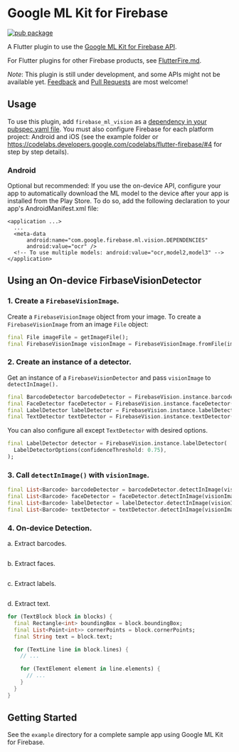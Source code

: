 # Google ML Kit for Firebase

[![pub package](https://img.shields.io/pub/v/firebase_ml_vision.svg)](https://pub.dartlang.org/packages/firebase_ml_vision)

A Flutter plugin to use the [Google ML Kit for Firebase API](https://firebase.google.com/docs/ml-kit/).

For Flutter plugins for other Firebase products, see [FlutterFire.md](https://github.com/flutter/plugins/blob/master/FlutterFire.md).

*Note*: This plugin is still under development, and some APIs might not be available yet. [Feedback](https://github.com/flutter/flutter/issues) and [Pull Requests](https://github.com/flutter/plugins/pulls) are most welcome!

## Usage

To use this plugin, add `firebase_ml_vision` as a [dependency in your pubspec.yaml file](https://flutter.io/platform-plugins/). You must also configure Firebase for each platform project: Android and iOS (see the example folder or https://codelabs.developers.google.com/codelabs/flutter-firebase/#4 for step by step details).

### Android
Optional but recommended: If you use the on-device API, configure your app to automatically download the ML model to the device after your app is installed from the Play Store. To do so, add the following declaration to your app's AndroidManifest.xml file:

```manifest
<application ...>
  ...
  <meta-data
      android:name="com.google.firebase.ml.vision.DEPENDENCIES"
      android:value="ocr" />
  <!-- To use multiple models: android:value="ocr,model2,model3" -->
</application>
```

## Using an On-device FirbaseVisionDetector

### 1. Create a `FirebaseVisionImage`.

Create a `FirebaseVisionImage` object from your image. To create a `FirebaseVisionImage` from an image `File` object:

```dart
final File imageFile = getImageFile();
final FirebaseVisionImage visionImage = FirebaseVisionImage.fromFile(imageFile);
```

### 2. Create an instance of a detector.

Get an instance of a `FirebaseVisionDetector` and pass `visionImage` to `detectInImage().`

```dart
final BarcodeDetector barcodeDetector = FirebaseVision.instance.barcodeDetector();
final FaceDetector faceDetector = FirebaseVision.instance.faceDetector();
final LabelDetector labelDetector = FirebaseVision.instance.labelDetector();
final TextDetector textDetector = FirebaseVision.instance.textDetector();
```

You can also configure all except `TextDetector` with desired options.

```dart
final LabelDetector detector = FirebaseVision.instance.labelDetector(
  LabelDetectorOptions(confidenceThreshold: 0.75),
);
```

### 3. Call `detectInImage()` with `visionImage`.

```dart
final List<Barcode> barcodeDetector = barcodeDetector.detectInImage(visionImage);
final List<Barcode> faceDetector = faceDetector.detectInImage(visionImage);
final List<Barcode> labelDetector = labelDetector.detectInImage(visionImage);
final List<Barcode> textDetector = textDetector.detectInImage(visionImage);
```

### 4. On-device Detection.

a. Extract barcodes.

```dart

```

b. Extract faces.

```dart

```

c. Extract labels.

```dart

```

d. Extract text.

```dart
for (TextBlock block in blocks) {
  final Rectangle<int> boundingBox = block.boundingBox;
  final List<Point<int>> cornerPoints = block.cornerPoints;
  final String text = block.text;

  for (TextLine line in block.lines) {
    // ...

    for (TextElement element in line.elements) {
      // ...
    }
  }
}
```

## Getting Started

See the `example` directory for a complete sample app using Google ML Kit for Firebase.
